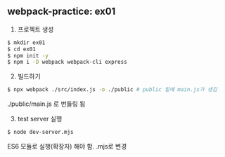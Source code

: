 ## webpack-practice: ex01
1. 프로젝트 생성
``` bash
$ mkdir ex01
$ cd ex01
$ npm init -y
$ npm i -D webpack webpack-cli express
```

2. 빌드하기
``` bash
$ npx webpack ./src/index.js -o ./public # public 밑에 main.js가 생김
```
./public/main.js 로 번들링 됨

3. test server 실행
```bash
$ node dev-server.mjs
```

ES6 모듈로 실행(확장자) 해야 함.
.mjs로 변경